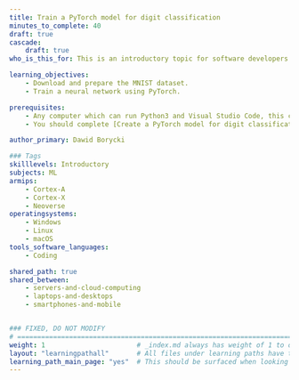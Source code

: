 ```yaml
---
title: Train a PyTorch model for digit classification
minutes_to_complete: 40
draft: true
cascade:
    draft: true
who_is_this_for: This is an introductory topic for software developers interested in learning how to use PyTorch to train a feedforward neural network for digit classification. 

learning_objectives:
    - Download and prepare the MNIST dataset.
    - Train a neural network using PyTorch.

prerequisites:
    - Any computer which can run Python3 and Visual Studio Code, this can be Windows, Linux, or macOS.
    - You should complete [Create a PyTorch model for digit classification](/learning-paths/cross-platform/pytorch-digit-classification-architecture/) before starting this Learning Path.

author_primary: Dawid Borycki

### Tags
skilllevels: Introductory
subjects: ML
armips:
    - Cortex-A
    - Cortex-X
    - Neoverse
operatingsystems:
    - Windows
    - Linux
    - macOS
tools_software_languages:
    - Coding

shared_path: true
shared_between:
    - servers-and-cloud-computing
    - laptops-and-desktops
    - smartphones-and-mobile


### FIXED, DO NOT MODIFY
# ================================================================================
weight: 1                       # _index.md always has weight of 1 to order correctly
layout: "learningpathall"       # All files under learning paths have this same wrapper
learning_path_main_page: "yes"  # This should be surfaced when looking for related content. Only set for _index.md of learning path content.
---
```

